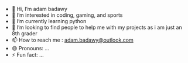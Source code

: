- 👋 Hi, I’m adam badawy
- 👀 I’m interested in coding, gaming, and sports
- 🌱 I’m currently learning python
- 💞️ I’m looking to find people to help me with my projects as i am just an 8th grader
- 📫 How to reach me :  adam.badawy@outlook.com
- 😄 Pronouns: ...
- ⚡ Fun fact: ...

<!---
adamamrbadawy/adamamrbadawy is a ✨ special ✨ repository because its `README.md` (this file) appears on your GitHub profile.
You can click the Preview link to take a look at your changes.
--->
